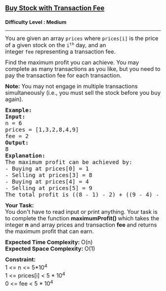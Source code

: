 <h2><a href="https://practice.geeksforgeeks.org/problems/buy-stock-with-transaction-fee/1?page=1&difficulty[]=1&status[]=unsolved&sortBy=accuracy">Buy Stock with Transaction Fee</a></h2><h3>Difficulty Level : Medium</h3><hr><div class="problems_problem_content__Xm_eO"><p><span style="font-size:18px">You are given an array&nbsp;<code>prices</code>&nbsp;where&nbsp;<code>prices[i]</code>&nbsp;is the price of a given stock on the&nbsp;<code>i<sup>th</sup></code>&nbsp;day, and an integer&nbsp;<code>fee</code>&nbsp;representing a transaction fee.</span></p>

<p><span style="font-size:18px">Find the maximum profit you can achieve. You may complete as many transactions as you like, but you need to pay the transaction fee for each transaction.</span></p>

<p><span style="font-size:18px"><strong>Note:</strong>&nbsp;You may not engage in multiple transactions simultaneously (i.e., you must sell the stock before you buy again).</span></p>

<pre><strong><span style="font-size:18px">Example:
Input:
</span></strong><span style="font-size:18px">n = 6
prices = [1,3,2,8,4,9]
fee = 2
<strong>Output:
</strong>8
<strong>Explanation:</strong></span>
<span style="font-size:18px">The maximum profit can be achieved by:
- Buying at prices[0] = 1
- Selling at prices[3] = 8
- Buying at prices[4] = 4
- Selling at prices[5] = 9
The total profit is ((8 - 1) - 2) + ((9 - 4) - 2) = 8.</span>
</pre>

<p><strong><span style="font-size:18px">Your Task:</span></strong><br>
<span style="font-size:18px">You don't have to read input or print anything. Your task is to complete the function&nbsp;<strong>maximumProfit()&nbsp;</strong>which takes the integer&nbsp;<strong>n</strong>&nbsp;and array prices and transaction <strong>fee&nbsp;</strong>and returns the maximum profit that can earn.</span></p>

<p><span style="font-size:18px"><strong>Expected Time Complexity: </strong>O(n)<br>
<strong>Expected Space Complexity: </strong>O(1)</span></p>

<p><span style="font-size:18px"><strong>Constraint:</strong><br>
1 &lt;= n &lt;= 5*10<sup>4</sup></span><br>
<span style="font-size:18px">1 &lt;= prices[i] &lt;&nbsp;5 * 10<sup>4&nbsp;</sup><br>
0 &lt;= fee &lt; 5 * 10<sup>4</sup></span></p>

<p>&nbsp;</p>
</div>